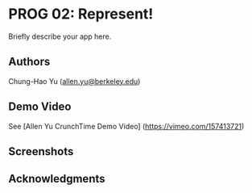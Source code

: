 # PROG 02: Represent!

Briefly describe your app here.

## Authors

Chung-Hao Yu ([allen.yu@berkeley.edu](mailto:allen.yu@berkeley.edu))

## Demo Video

See [Allen Yu CrunchTime Demo Video] (https://vimeo.com/157413721)

## Screenshots


## Acknowledgments

